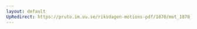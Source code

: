 ```yaml
---
layout: default
UpRedirect: https://pruto.im.uu.se/riksdagen-motions-pdf/1870/mot_1870__ak__43.pdf
---
```


